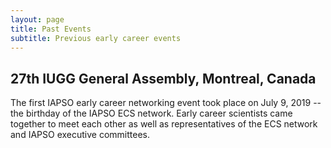```yaml
---
layout: page
title: Past Events
subtitle: Previous early career events
---
```


## 27th IUGG General Assembly, Montreal, Canada

The first IAPSO early career networking event took place on July 9, 2019 -- the birthday of the IAPSO ECS network. Early career scientists came together to meet each other as well as representatives of the ECS network and IAPSO executive committees.
